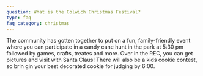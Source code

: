```yaml
---
question: What is the Colwich Christmas Festival?
type: faq
faq_category: christmas
---
```

The community has gotten together to put on a fun, family-friendly event where you can participate in a candy cane hunt in the park at 5:30 pm followed by games, crafts, treates and more.  Over in the REC, you can get pictures and visit with Santa Claus!  There will also be a kids cookie contest, so brin gin your best decorated cookie for judging by 6:00.